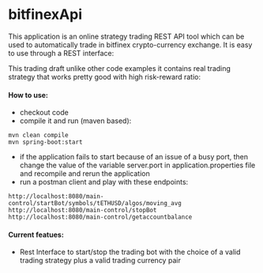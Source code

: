 # bitfinexApi

This application is an online strategy trading REST API tool which can be used to automatically trade in bitfinex crypto-currency exchange.
It is easy to use through a REST interface:


This trading draft unlike other code examples it contains real trading strategy that works pretty good with high risk-reward ratio:

#### How to use:

- checkout code
- compile it and run (maven based):

```
mvn clean compile
mvn spring-boot:start
```
- if the application fails to start because of an issue of a busy port, then change the value of the variable server.port in application.properties file and recompile and rerun the application 
- run a postman client and play with these endpoints:

```
http://localhost:8080/main-control/startBot/symbols/tETHUSD/algos/moving_avg
http://localhost:8080/main-control/stopBot
http://localhost:8080/main-control/getaccountbalance
```


#### Current featues:

- Rest Interface to start/stop the trading bot  with the choice of a valid trading strategy plus a valid trading currency pair




